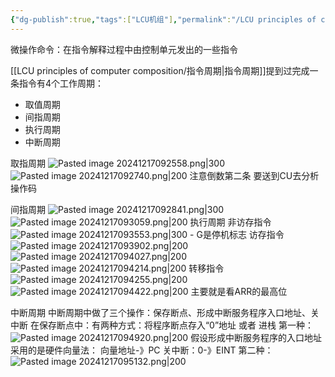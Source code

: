 ```yaml
---
{"dg-publish":true,"tags":["LCU机组"],"permalink":"/LCU principles of computer composition/微操作命令的分析/","dgPassFrontmatter":true,"noteIcon":"","created":"2025-08-15T09:39:29.350+08:00","updated":"2025-04-19T09:58:22.988+08:00"}
---
```



微操作命令：在指令解释过程中由控制单元发出的一些指令

[[LCU principles of computer composition/指令周期\|指令周期]]提到过完成一条指令有4个工作周期：
- 取值周期
- 间指周期
- 执行周期
- 中断周期

取指周期
![Pasted image 20241217092558.png|300](/img/user/accessory/Pasted%20image%2020241217092558.png)
![Pasted image 20241217092740.png|200](/img/user/accessory/Pasted%20image%2020241217092740.png)
注意倒数第二条 要送到CU去分析操作码

间指周期
![Pasted image 20241217092841.png|300](/img/user/accessory/Pasted%20image%2020241217092841.png)
 ![Pasted image 20241217093059.png|200](/img/user/accessory/Pasted%20image%2020241217093059.png)
 执行周期
 非访存指令
	 ![Pasted image 20241217093553.png|300](/img/user/accessory/Pasted%20image%2020241217093553.png)
	 - G是停机标志
访存指令
	![Pasted image 20241217093902.png|200](/img/user/accessory/Pasted%20image%2020241217093902.png)
	![Pasted image 20241217094027.png|200](/img/user/accessory/Pasted%20image%2020241217094027.png)
	![Pasted image 20241217094214.png|200](/img/user/accessory/Pasted%20image%2020241217094214.png)
转移指令
	![Pasted image 20241217094255.png|200](/img/user/accessory/Pasted%20image%2020241217094255.png)
	![Pasted image 20241217094422.png|200](/img/user/accessory/Pasted%20image%2020241217094422.png)
	主要就是看ARR的最高位

中断周期
	中断周期中做了三个操作：保存断点、形成中断服务程序入口地址、关中断
	在保存断点中：有两种方式：将程序断点存入“0”地址    或者   进栈
	第一种：
	![Pasted image 20241217094920.png|200](/img/user/accessory/Pasted%20image%2020241217094920.png)
	假设形成中断服务程序的入口地址采用的是硬件向量法：
	向量地址-》PC
	关中断：0-》EINT
	第二种：
	![Pasted image 20241217095132.png|200](/img/user/accessory/Pasted%20image%2020241217095132.png)